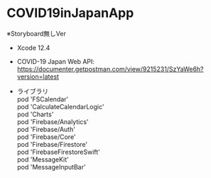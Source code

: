 # COVID19inJapanApp
※Storyboard無しVer

- Xcode 12.4

- COVID-19 Japan Web API:
 https://documenter.getpostman.com/view/9215231/SzYaWe6h?version=latest

- ライブラリ<br>
  pod 'FSCalendar'<br>
  pod 'CalculateCalendarLogic'<br>
  pod 'Charts'	<br>
  pod 'Firebase/Analytics'<br>
  pod 'Firebase/Auth'<br>
  pod 'Firebase/Core'<br>
  pod 'Firebase/Firestore'<br>
  pod 'FirebaseFirestoreSwift'<br>
  pod 'MessageKit'<br>
  pod 'MessageInputBar'<br>


